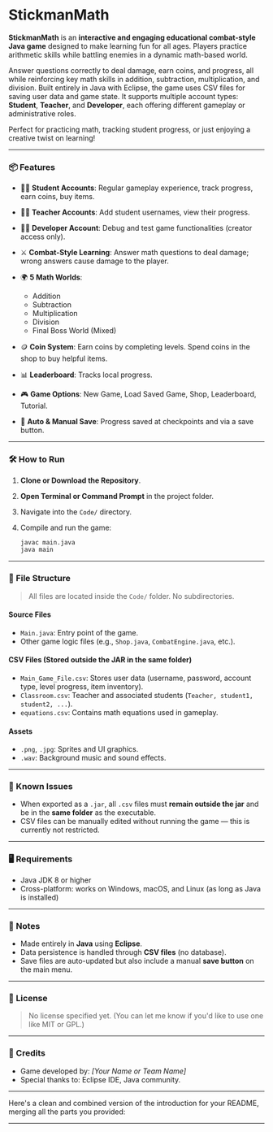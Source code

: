 # StickmanMath

**StickmanMath** is an **interactive and engaging educational combat-style Java game** designed to make learning fun for all ages. Players practice arithmetic skills while battling enemies in a dynamic math-based world.

Answer questions correctly to deal damage, earn coins, and progress, all while reinforcing key math skills in addition, subtraction, multiplication, and division. Built entirely in Java with Eclipse, the game uses CSV files for saving user data and game state. It supports multiple account types: **Student**, **Teacher**, and **Developer**, each offering different gameplay or administrative roles.

Perfect for practicing math, tracking student progress, or just enjoying a creative twist on learning!

---

### 📦 Features

* 🧑‍🎓 **Student Accounts**: Regular gameplay experience, track progress, earn coins, buy items.
* 👩‍🏫 **Teacher Accounts**: Add student usernames, view their progress.
* 👨‍💻 **Developer Account**: Debug and test game functionalities (creator access only).
* ⚔️ **Combat-Style Learning**: Answer math questions to deal damage; wrong answers cause damage to the player.
* 🌍 **5 Math Worlds**:

  * Addition
  * Subtraction
  * Multiplication
  * Division
  * Final Boss World (Mixed)
* 🪙 **Coin System**: Earn coins by completing levels. Spend coins in the shop to buy helpful items.
* 📊 **Leaderboard**: Tracks local progress.
* 🎮 **Game Options**: New Game, Load Saved Game, Shop, Leaderboard, Tutorial.
* 💾 **Auto & Manual Save**: Progress saved at checkpoints and via a save button.

---

### 🛠️ How to Run

1. **Clone or Download the Repository**.
2. **Open Terminal or Command Prompt** in the project folder.
3. Navigate into the `Code/` directory.
4. Compile and run the game:

   ```bash
   javac main.java
   java main
   ```

---

### 📁 File Structure

> All files are located inside the `Code/` folder. No subdirectories.

#### Source Files

* `Main.java`: Entry point of the game.
* Other game logic files (e.g., `Shop.java`, `CombatEngine.java`, etc.).

#### CSV Files (Stored outside the JAR in the same folder)

* `Main_Game_File.csv`: Stores user data (username, password, account type, level progress, item inventory).
* `Classroom.csv`: Teacher and associated students (`Teacher, student1, student2, ...`).
* `equations.csv`: Contains math equations used in gameplay.

#### Assets

* `.png`, `.jpg`: Sprites and UI graphics.
* `.wav`: Background music and sound effects.

---

### 🧪 Known Issues

* When exported as a `.jar`, all `.csv` files must **remain outside the jar** and be in the **same folder** as the executable.
* CSV files can be manually edited without running the game — this is currently not restricted.

---

### 🖥️ Requirements

* Java JDK 8 or higher
* Cross-platform: works on Windows, macOS, and Linux (as long as Java is installed)

---

### 📌 Notes

* Made entirely in **Java** using **Eclipse**.
* Data persistence is handled through **CSV files** (no database).
* Save files are auto-updated but also include a manual **save button** on the main menu.

---

### 📃 License

> No license specified yet. (You can let me know if you'd like to use one like MIT or GPL.)

---

### 🙌 Credits

* Game developed by: *\[Your Name or Team Name]*
* Special thanks to: Eclipse IDE, Java community.

---
Here's a clean and combined version of the introduction for your README, merging all the parts you provided:

---